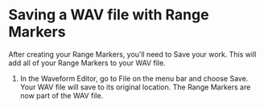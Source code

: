 # Saving a WAV file with Range Markers

After creating your Range Markers, you’ll need to Save your work. This will add all of your Range Markers to your WAV file.

1.	In the Waveform Editor, go to File on the menu bar and choose Save. Your WAV file will save to its original location. The Range Markers are now part of the WAV file.